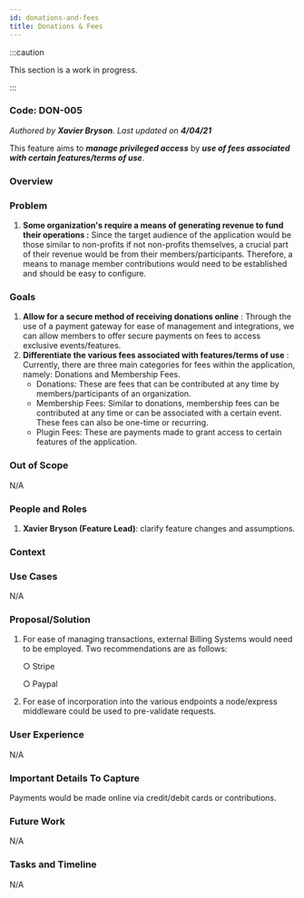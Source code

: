 ```yaml
---
id: donations-and-fees
title: Donations & Fees
---
```


:::caution

This section is a work in progress.

:::

### Code: DON-005

_Authored by **Xavier Bryson**. Last updated on **4/04/21**_

This feature aims to _**manage privileged access**_ by _**use of fees associated with certain features/terms of use**_.

### Overview

### Problem

1. **Some organization&#39;s require a means of generating revenue to fund their operations :**
   Since the target audience of the application would be those similar to non-profits if not non-profits themselves, a crucial part of their revenue would be from their members/participants. Therefore, a means to manage member contributions would need to be established and should be easy to configure.

### Goals

1. **Allow for a secure method of receiving donations online** :
   Through the use of a payment gateway for ease of management and integrations, we can allow members to offer secure payments on fees to access exclusive events/features.
2. **Differentiate the various fees associated with features/terms of use** :
   Currently, there are three main categories for fees within the application, namely: Donations and Membership Fees.
   - Donations: These are fees that can be contributed at any time by members/participants of an organization.
   - Membership Fees: Similar to donations, membership fees can be contributed at any time or can be associated with a certain event. These fees can also be one-time or recurring.
   - Plugin Fees: These are payments made to grant access to certain features of the application.

### Out of Scope

N/A

### People and Roles

1. **Xavier Bryson (Feature Lead)**: clarify feature changes and assumptions.

### Context

### Use Cases

N/A

### Proposal/Solution

1. For ease of managing transactions, external Billing Systems would need to be employed. Two recommendations are as follows:

   ○ Stripe

   ○ Paypal

2. For ease of incorporation into the various endpoints a node/express middleware could be used to pre-validate requests.

### User Experience

N/A

### Important Details To Capture

Payments would be made online via credit/debit cards or contributions.

### Future Work

N/A

### Tasks and Timeline

N/A
